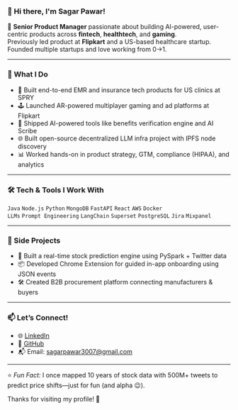 ### 👋 Hi there, I'm Sagar Pawar!

🚀 **Senior Product Manager** passionate about building AI-powered, user-centric products across **fintech**, **healthtech**, and **gaming**.  
Previously led product at **Flipkart** and a US-based healthcare startup. Founded multiple startups and love working from 0→1.

---

### 🧠 What I Do
- 🏥 Built end-to-end EMR and insurance tech products for US clinics at SPRY
- 🕹️ Launched AR-powered multiplayer gaming and ad platforms at Flipkart
- 🤖 Shipped AI-powered tools like benefits verification engine and AI Scribe
- 🌐 Built open-source decentralized LLM infra project with IPFS node discovery
- 📊 Worked hands-on in product strategy, GTM, compliance (HIPAA), and analytics

---

### 🛠 Tech & Tools I Work With
`Java` `Node.js` `Python` `MongoDB` `FastAPI` `React` `AWS` `Docker`  
`LLMs` `Prompt Engineering` `LangChain` `Superset` `PostgreSQL` `Jira` `Mixpanel`

---

### 🧪 Side Projects
- 🧠 Built a real-time stock prediction engine using PySpark + Twitter data
- 📦 Developed Chrome Extension for guided in-app onboarding using JSON events
- 🛠️ Created B2B procurement platform connecting manufacturers & buyers

---

### 📫 Let’s Connect!
- 🌐 [LinkedIn](https://www.linkedin.com/in/sagar117/)
- 🐙 [GitHub](https://github.com/sagar117)
- 📬 Email: sagarpawar3007@gmail.com

---

⭐️ *Fun Fact:* I once mapped 10 years of stock data with 500M+ tweets to predict price shifts—just for fun (and alpha 😉).

Thanks for visiting my profile! 🙌
